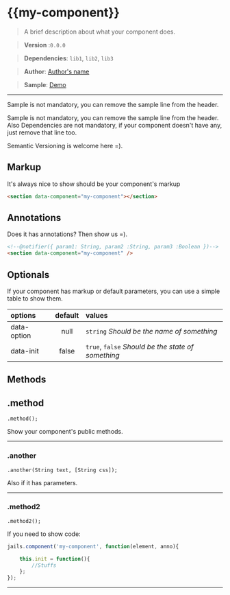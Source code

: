 # {{my-component}}

>A brief description about what your component does.

>**Version** :`0.0.0`

>**Dependencies**: `lib1`, `lib2`, `lib3`

>**Author**: [Author's name](http://link-to-find-me)

>**Sample**: [Demo](//rawgit.com/jails-org/Components/master/my-component/sample/index.htm)


---

Sample is not mandatory, you can remove the sample line from the header.

Sample is not mandatory, you can remove the sample line from the header.
Also Dependencies are not mandatory, if your component doesn't have any, just remove that line too.

Semantic Versioning is welcome here =).

## Markup

It's always nice to show should be your component's markup

```html
<section data-component="my-component"></section>

```

## Annotations

Does it has annotations? Then show us =).

```html
<!--@notifier({ param1: String, param2 :String, param3 :Boolean })-->
<section data-component="my-component" />
```

## Optionals

If your component has markup or default parameters, you can use a simple table to show them.

| options       |     default      |        values
|:--------------|:----------------:|:-----------------
| data-option   |    null          |  `string` *Should be the name of something*
| data-init     |    false         |  `true`, `false` *Should be the state of something*

## Methods

## .method
    .method();

Show your component's public methods.

---

### .another
    .another(String text, [String css]);

Also if it has parameters.

---

### .method2
    .method2();

If you need to show code:

```js
jails.component('my-component', function(element, anno){

    this.init = function(){
        //Stuffs
    };
});
```

---
